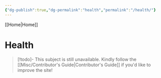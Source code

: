 ```yaml
---
{"dg-publish":true,"dg-permalink":"health","permalink":"/health/"}
---
```


[[Home\|Home]]

# Health

>[!todo]- This subject is still unavailable. Kindly follow the [[Misc/Contributor's Guide\|Contributor's Guide]] if you'd like to improve the site!